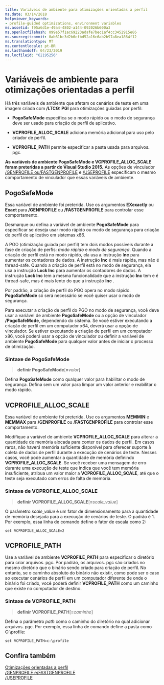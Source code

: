 ```yaml
---
title: Variáveis de ambiente para otimizações orientadas a perfil
ms.date: 03/14/2018
helpviewer_keywords:
- profile-guided optimizations, environment variables
ms.assetid: f95a6d1e-49a4-4802-a144-092026b600a3
ms.openlocfilehash: 099e57f1ac69223adafe7bec1af4cc3452915e86
ms.sourcegitcommit: 0ab61bc3d2b6cfbd52a16c6ab2b97a8ea1864f12
ms.translationtype: MT
ms.contentlocale: pt-BR
ms.lasthandoff: 04/23/2019
ms.locfileid: "62195256"
---
```

# <a name="environment-variables-for-profile-guided-optimizations"></a>Variáveis de ambiente para otimizações orientadas a perfil

Há três variáveis de ambiente que afetam os cenários de teste em uma imagem criada com **/LTCG: PGI** para otimizações guiadas por perfil:

- **PogoSafeMode** especifica se o modo rápido ou o modo de segurança deve ser usado para criação de perfil de aplicativo.

- **VCPROFILE_ALLOC_SCALE** adiciona memória adicional para uso pelo criador de perfil.

- **VCPROFILE_PATH** permite especificar a pasta usada para arquivos. pgc.

**As variáveis de ambiente PogoSafeMode e VCPROFILE_ALLOC_SCALE foram preteridas a partir do Visual Studio 2015.** As opções de vinculador [/GENPROFILE ou/FASTGENPROFILE](reference/genprofile-fastgenprofile-generate-profiling-instrumented-build.md) e [/USEPROFILE](reference/useprofile.md) especificam o mesmo comportamento de vinculador que essas variáveis de ambiente.

## <a name="pogosafemode"></a>PogoSafeMode

Essa variável de ambiente foi preterida. Use os argumentos **EXexactly** ou **Exact** para **/GENPROFILE** ou **/FASTGENPROFILE** para controlar esse comportamento.

Desmarque ou defina a variável de ambiente **PogoSafeMode** para especificar se deseja usar modo rápido ou modo de segurança para criação de perfil de aplicativo em sistemas x86.

A PGO (otimização guiada por perfil) tem dois modos possíveis durante a fase de criação de perfis: *modo rápido* e *modo de segurança*. Quando a criação de perfil está no modo rápido, ela usa a instrução **Inc** para aumentar os contadores de dados. A instrução **Inc** é mais rápida, mas não é thread-safe. Quando a criação de perfil está no modo de segurança, ela usa a instrução **Lock Inc** para aumentar os contadores de dados. A instrução **Lock Inc** tem a mesma funcionalidade que a instrução **Inc** tem e é thread-safe, mas é mais lento do que a instrução **Inc** .

Por padrão, a criação de perfil do PGO opera no modo rápido. **PogoSafeMode** só será necessário se você quiser usar o modo de segurança.

Para executar a criação de perfil do PGO no modo de segurança, você deve usar a variável de ambiente **PogoSafeMode** ou a opção de vinculador **/PogoSafeMode**, dependendo do sistema. Se você estiver executando a criação de perfil em um computador x64, deverá usar a opção de vinculador. Se estiver executando a criação de perfil em um computador x86, você poderá usar a opção de vinculador ou definir a variável de ambiente **PogoSafeMode** para qualquer valor antes de iniciar o processo de otimização.

### <a name="pogosafemode-syntax"></a>Sintaxe de PogoSafeMode

> **definir PogoSafeMode**[**=**_valor_]

Defina **PogoSafeMode** como qualquer valor para habilitar o modo de segurança. Defina sem um valor para limpar um valor anterior e reabilitar o modo rápido.

## <a name="vcprofile_alloc_scale"></a>VCPROFILE_ALLOC_SCALE

Essa variável de ambiente foi preterida. Use os argumentos **MEMMIN** e **MEMMAX** para **/GENPROFILE** ou **/FASTGENPROFILE** para controlar esse comportamento.

Modifique a variável de ambiente **VCPROFILE_ALLOC_SCALE** para alterar a quantidade de memória alocada para conter os dados de perfil. Em casos raros, não haverá memória suficiente disponível para oferecer suporte à coleta de dados de perfil durante a execução de cenários de teste. Nesses casos, você pode aumentar a quantidade de memória definindo **VCPROFILE_ALLOC_SCALE**. Se você receber uma mensagem de erro durante uma execução de teste que indica que você tem memória insuficiente, atribua um valor maior a **VCPROFILE_ALLOC_SCALE**, até que o teste seja executado com erros de falta de memória.

### <a name="vcprofile_alloc_scale-syntax"></a>Sintaxe de VCPROFILE_ALLOC_SCALE

> **definir VCPROFILE_ALLOC_SCALE**[__=__*scale_value*]

O parâmetro *scale_value* é um fator de dimensionamento para a quantidade de memória desejada para a execução de cenários de teste.  O padrão é 1. Por exemplo, essa linha de comando define o fator de escala como 2:

`set VCPROFILE_ALLOC_SCALE=2`

## <a name="vcprofile_path"></a>VCPROFILE_PATH

Use a variável de ambiente **VCPROFILE_PATH** para especificar o diretório para criar arquivos. pgc. Por padrão, os arquivos. pgc são criados no mesmo diretório que o binário sendo criado para criação de perfil. No entanto, se o caminho absoluto do binário não existir, como pode ser o caso ao executar cenários de perfil em um computador diferente de onde o binário foi criado, você poderá definir **VCPROFILE_PATH** como um caminho que existe no computador de destino.

### <a name="vcprofile_path-syntax"></a>Sintaxe de VCPROFILE_PATH

> **definir VCPROFILE_PATH**[**=**_caminho_]

Defina o parâmetro *path* como o caminho do diretório no qual adicionar arquivos. pgc. Por exemplo, essa linha de comando define a pasta como C:\profile:

`set VCPROFILE_PATH=c:\profile`

## <a name="see-also"></a>Confira também

[Otimizações orientadas a perfil](profile-guided-optimizations.md)<br/>
[/GENPROFILE e/FASTGENPROFILE](reference/genprofile-fastgenprofile-generate-profiling-instrumented-build.md)<br/>
[/USEPROFILE](reference/useprofile.md)<br/>
